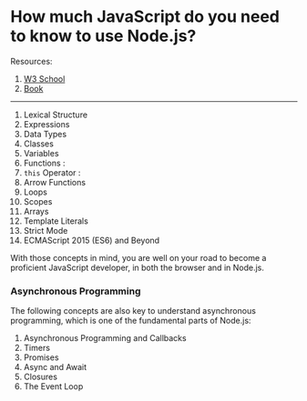 
# How much JavaScript do you need to know to use Node.js?
Resources: 
1. [W3 School](https://www.w3schools.com/js/default.asp)
2. [Book](https://flaviocopes.com/book/js/)

---

1. Lexical Structure
2. Expressions
3. Data Types
4. Classes
5. Variables
6. Functions : 
7. `this` Operator : 
8. Arrow Functions
9. Loops
10. Scopes
11. Arrays
12. Template Literals
13. Strict Mode
14. ECMAScript 2015 (ES6) and Beyond

With those concepts in mind, you are well on your road to become a proficient JavaScript developer, in both the browser and in Node.js.

### Asynchronous Programming
The following concepts are also key to understand asynchronous programming, which is one of the fundamental parts of Node.js:

1. Asynchronous Programming and Callbacks
2. Timers
3. Promises
4. Async and Await
5. Closures
6. The Event Loop
